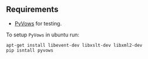 ## Requirements

*   [PyVows]() for testing.

To setup `PyVows` in ubuntu run:

    apt-get install libevent-dev libxslt-dev libxml2-dev
    pip isntall pyvows
